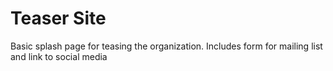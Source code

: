 # Teaser Site

Basic splash page for teasing the organization. Includes form for mailing list and link to social media
